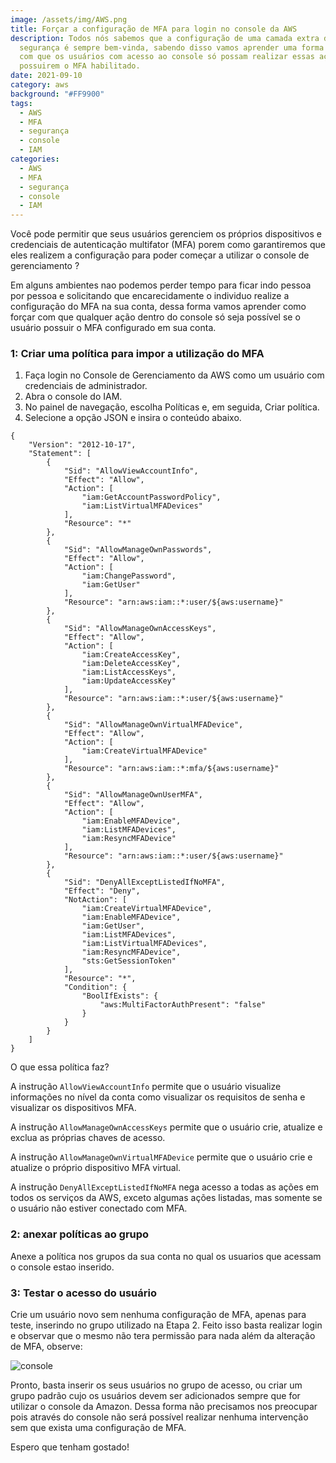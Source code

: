 ```yaml
---
image: /assets/img/AWS.png
title: Forçar a configuração de MFA para login no console da AWS
description: Todos nós sabemos que a configuração de uma camada extra de
  segurança é sempre bem-vinda, sabendo disso vamos aprender uma forma de forçar
  com que os usuários com acesso ao console só possam realizar essas ações se
  possuirem o MFA habilitado.
date: 2021-09-10
category: aws
background: "#FF9900"
tags:
  - AWS
  - MFA
  - segurança
  - console
  - IAM
categories:
  - AWS
  - MFA
  - segurança
  - console
  - IAM
---
```

Você pode permitir que seus usuários gerenciem os próprios dispositivos e credenciais de autenticação multifator (MFA) porem como garantiremos que eles realizem a configuração para poder começar a utilizar o console de gerenciamento ?

Em alguns ambientes nao podemos perder tempo para ficar indo pessoa por pessoa e solicitando que encarecidamente o individuo realize a configuração do MFA na sua conta, dessa forma vamos aprender como forçar com que qualquer ação dentro do console só seja possível se o usuário possuir o MFA configurado em sua conta. 

### 1: Criar uma política para impor a utilização do MFA

1. Faça login no Console de Gerenciamento da AWS como um usuário com credenciais de administrador.
2. Abra o console do IAM.
3. No painel de navegação, escolha Políticas e, em seguida, Criar política.
4. Selecione a opção JSON e insira o conteúdo abaixo.

```
{
    "Version": "2012-10-17",
    "Statement": [
        {
            "Sid": "AllowViewAccountInfo",
            "Effect": "Allow",
            "Action": [
                "iam:GetAccountPasswordPolicy",
                "iam:ListVirtualMFADevices"
            ],
            "Resource": "*"
        },
        {
            "Sid": "AllowManageOwnPasswords",
            "Effect": "Allow",
            "Action": [
                "iam:ChangePassword",
                "iam:GetUser"
            ],
            "Resource": "arn:aws:iam::*:user/${aws:username}"
        },
        {
            "Sid": "AllowManageOwnAccessKeys",
            "Effect": "Allow",
            "Action": [
                "iam:CreateAccessKey",
                "iam:DeleteAccessKey",
                "iam:ListAccessKeys",
                "iam:UpdateAccessKey"
            ],
            "Resource": "arn:aws:iam::*:user/${aws:username}"
        },
        {
            "Sid": "AllowManageOwnVirtualMFADevice",
            "Effect": "Allow",
            "Action": [
                "iam:CreateVirtualMFADevice"
            ],
            "Resource": "arn:aws:iam::*:mfa/${aws:username}"
        },
        {
            "Sid": "AllowManageOwnUserMFA",
            "Effect": "Allow",
            "Action": [
                "iam:EnableMFADevice",
                "iam:ListMFADevices",
                "iam:ResyncMFADevice"
            ],
            "Resource": "arn:aws:iam::*:user/${aws:username}"
        },
        {
            "Sid": "DenyAllExceptListedIfNoMFA",
            "Effect": "Deny",
            "NotAction": [
                "iam:CreateVirtualMFADevice",
                "iam:EnableMFADevice",
                "iam:GetUser",
                "iam:ListMFADevices",
                "iam:ListVirtualMFADevices",
                "iam:ResyncMFADevice",
                "sts:GetSessionToken"
            ],
            "Resource": "*",
            "Condition": {
                "BoolIfExists": {
                    "aws:MultiFactorAuthPresent": "false"
                }
            }
        }
    ]
}
```

O que essa política faz?

A instrução `AllowViewAccountInfo` permite que o usuário visualize informações no nível da conta como visualizar os requisitos de senha e visualizar os dispositivos MFA.

A instrução `AllowManageOwnAccessKeys` permite que o usuário crie, atualize e exclua as próprias chaves de acesso.

A instrução `AllowManageOwnVirtualMFADevice` permite que o usuário crie e atualize o próprio dispositivo MFA virtual.

A instrução `DenyAllExceptListedIfNoMFA` nega acesso a todas as ações em todos os serviços da AWS, exceto algumas ações listadas, mas somente se o usuário não estiver conectado com MFA. 

### 2: anexar políticas ao grupo

Anexe a política nos grupos da sua conta no qual os usuarios que acessam o console estao inserido.

### 3: Testar o acesso do usuário

Crie um usuário novo sem nenhuma configuração de MFA, apenas para teste, inserindo no grupo utilizado na Etapa 2. Feito isso basta realizar login e observar que o mesmo não tera permissão para nada além da alteração de MFA, observe:

![console](/assets/img/console.png)

Pronto, basta inserir os seus usuários no grupo de acesso, ou criar um grupo padrão cujo os usuários devem ser adicionados sempre que for utilizar o console da Amazon. Dessa forma não precisamos nos preocupar pois através do console não será possível realizar nenhuma intervenção sem que exista uma configuração de MFA.

Espero que tenham gostado!